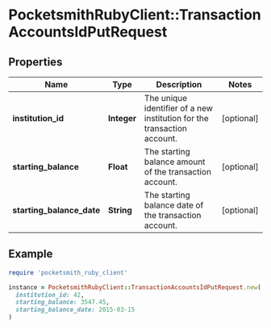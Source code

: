 # PocketsmithRubyClient::TransactionAccountsIdPutRequest

## Properties

| Name | Type | Description | Notes |
| ---- | ---- | ----------- | ----- |
| **institution_id** | **Integer** | The unique identifier of a new institution for the transaction account. | [optional] |
| **starting_balance** | **Float** | The starting balance amount of the transaction account. | [optional] |
| **starting_balance_date** | **String** | The starting balance date of the transaction account. | [optional] |

## Example

```ruby
require 'pocketsmith_ruby_client'

instance = PocketsmithRubyClient::TransactionAccountsIdPutRequest.new(
  institution_id: 42,
  starting_balance: 3547.45,
  starting_balance_date: 2015-03-15
)
```


